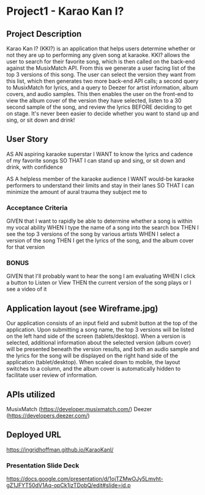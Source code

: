 # Project1 - Karao Kan I?

## Project Description

Karao Kan I? (KKI?) is an application that helps users determine whether or not they are up to performing any given song at karaoke. KKI? allows the user to search for their favorite song, which is then called on the back-end against the MusixMatch API. From this we generate a user facing list of the top 3 versions of this song. The user can select the version they want from this list, which then generates two more back-end API calls; a second query to MusixMatch for lyrics, and a query to Deezer for artist information, album covers, and audio samples. This then enables the user on the front-end to view the album cover of the version they have selected, listen to a 30 second sample of the song, and review the lyrics BEFORE deciding to get on stage. It's never been easier to decide whether you want to stand up and sing, or sit down and drink!

## User Story

AS AN aspiring karaoke superstar
I WANT to know the lyrics and cadence of my favorite songs
SO THAT I can stand up and sing, or sit down and drink, with confidence

AS A helpless member of the karaoke audience
I WANT would-be karaoke performers to understand their limits and stay in their lanes
SO THAT I can minimize the amount of aural trauma they subject me to

### Acceptance Criteria

GIVEN that I want to rapidly be able to determine whether a song is within my vocal ability
WHEN I type the name of a song into the search box
THEN I see the top 3 versions of the song by various artists
WHEN I select a version of the song
THEN I get the lyrics of the song, and the album cover for that version

### BONUS

GIVEN that I'll probably want to hear the song I am evaluating
WHEN I click a button to Listen or View
THEN the current version of the song plays or I see a video of it

## Application layout (see Wireframe.jpg)

Our application consists of an input field and submit button at the top of the application. Upon submitting a song name, the top 3 versions will be listed on the left hand side of the screen (tablets/desktop). When a version is selected, additional information about the selected version (album cover) will be presented beneath the version results, and both an audio sample and the lyrics for the song will be displayed on the right hand side of the application (tablet/desktop). When scaled down to mobile, the layout switches to a column, and the album cover is automatically hidden to facilitate user review of information.

## APIs utilized

MusixMatch (https://developer.musixmatch.com/)
Deezer (https://developers.deezer.com/)

## Deployed URL
https://ingridhoffman.github.io/KaraoKanI/

### Presentation Slide Deck
https://docs.google.com/presentation/d/1ojTZMwOJy5Lmvht-gZ1JFYT50dV1Aq-opCk1jzTDobQ/edit#slide=id.p




